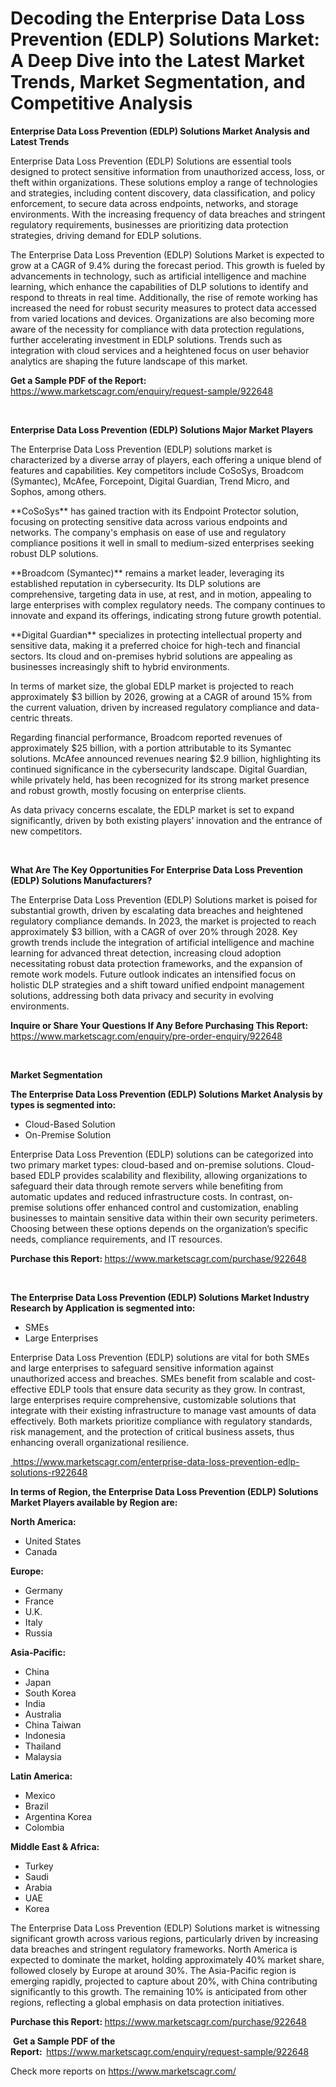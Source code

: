 <p><h1>Decoding the Enterprise Data Loss Prevention (EDLP) Solutions Market: A Deep Dive into the Latest Market Trends, Market Segmentation, and Competitive Analysis</h1></p><p><strong>Enterprise Data Loss Prevention (EDLP) Solutions Market Analysis and Latest Trends</strong></p>
<p><p>Enterprise Data Loss Prevention (EDLP) Solutions are essential tools designed to protect sensitive information from unauthorized access, loss, or theft within organizations. These solutions employ a range of technologies and strategies, including content discovery, data classification, and policy enforcement, to secure data across endpoints, networks, and storage environments. With the increasing frequency of data breaches and stringent regulatory requirements, businesses are prioritizing data protection strategies, driving demand for EDLP solutions.</p><p>The Enterprise Data Loss Prevention (EDLP) Solutions Market is expected to grow at a CAGR of 9.4% during the forecast period. This growth is fueled by advancements in technology, such as artificial intelligence and machine learning, which enhance the capabilities of DLP solutions to identify and respond to threats in real time. Additionally, the rise of remote working has increased the need for robust security measures to protect data accessed from varied locations and devices. Organizations are also becoming more aware of the necessity for compliance with data protection regulations, further accelerating investment in EDLP solutions. Trends such as integration with cloud services and a heightened focus on user behavior analytics are shaping the future landscape of this market.</p></p>
<p><strong>Get a Sample PDF of the Report:&nbsp;</strong> <a href="https://www.marketscagr.com/enquiry/request-sample/922648?utm_campaign=2635&utm_medium=2&utm_source=Github&utm_content=ia&utm_term=11032025&utm_id=enterprise-data-loss-prevention-edlp-solutions">https://www.marketscagr.com/enquiry/request-sample/922648</a></p>
<p>&nbsp;</p>
<p><strong>Enterprise Data Loss Prevention (EDLP) Solutions Major Market Players</strong></p>
<p><p>The Enterprise Data Loss Prevention (EDLP) solutions market is characterized by a diverse array of players, each offering a unique blend of features and capabilities. Key competitors include CoSoSys, Broadcom (Symantec), McAfee, Forcepoint, Digital Guardian, Trend Micro, and Sophos, among others.</p><p>**CoSoSys** has gained traction with its Endpoint Protector solution, focusing on protecting sensitive data across various endpoints and networks. The company's emphasis on ease of use and regulatory compliance positions it well in small to medium-sized enterprises seeking robust DLP solutions. </p><p>**Broadcom (Symantec)** remains a market leader, leveraging its established reputation in cybersecurity. Its DLP solutions are comprehensive, targeting data in use, at rest, and in motion, appealing to large enterprises with complex regulatory needs. The company continues to innovate and expand its offerings, indicating strong future growth potential.</p><p>**Digital Guardian** specializes in protecting intellectual property and sensitive data, making it a preferred choice for high-tech and financial sectors. Its cloud and on-premises hybrid solutions are appealing as businesses increasingly shift to hybrid environments.</p><p>In terms of market size, the global EDLP market is projected to reach approximately $3 billion by 2026, growing at a CAGR of around 15% from the current valuation, driven by increased regulatory compliance and data-centric threats.</p><p>Regarding financial performance, Broadcom reported revenues of approximately $25 billion, with a portion attributable to its Symantec solutions. McAfee announced revenues nearing $2.9 billion, highlighting its continued significance in the cybersecurity landscape. Digital Guardian, while privately held, has been recognized for its strong market presence and robust growth, mostly focusing on enterprise clients.</p><p>As data privacy concerns escalate, the EDLP market is set to expand significantly, driven by both existing players’ innovation and the entrance of new competitors.</p></p>
<p>&nbsp;</p>
<p><strong>What Are The Key Opportunities For Enterprise Data Loss Prevention (EDLP) Solutions Manufacturers?</strong></p>
<p><p>The Enterprise Data Loss Prevention (EDLP) Solutions market is poised for substantial growth, driven by escalating data breaches and heightened regulatory compliance demands. In 2023, the market is projected to reach approximately $3 billion, with a CAGR of over 20% through 2028. Key growth trends include the integration of artificial intelligence and machine learning for advanced threat detection, increasing cloud adoption necessitating robust data protection frameworks, and the expansion of remote work models. Future outlook indicates an intensified focus on holistic DLP strategies and a shift toward unified endpoint management solutions, addressing both data privacy and security in evolving environments.</p></p>
<p><strong>Inquire or Share Your Questions If Any Before Purchasing This Report:</strong> <a href="https://www.marketscagr.com/enquiry/pre-order-enquiry/922648?utm_campaign=2635&utm_medium=2&utm_source=Github&utm_content=ia&utm_term=11032025&utm_id=enterprise-data-loss-prevention-edlp-solutions">https://www.marketscagr.com/enquiry/pre-order-enquiry/922648</a></p>
<p>&nbsp;</p>
<p><strong>Market Segmentation</strong></p>
<p><strong>The Enterprise Data Loss Prevention (EDLP) Solutions Market Analysis by types is segmented into:</strong></p>
<p><ul><li>Cloud-Based Solution</li><li>On-Premise Solution</li></ul></p>
<p><p>Enterprise Data Loss Prevention (EDLP) solutions can be categorized into two primary market types: cloud-based and on-premise solutions. Cloud-based EDLP provides scalability and flexibility, allowing organizations to safeguard their data through remote servers while benefiting from automatic updates and reduced infrastructure costs. In contrast, on-premise solutions offer enhanced control and customization, enabling businesses to maintain sensitive data within their own security perimeters. Choosing between these options depends on the organization’s specific needs, compliance requirements, and IT resources.</p></p>
<p><strong>Purchase this Report:&nbsp;</strong><a href="https://www.marketscagr.com/purchase/922648?utm_campaign=2635&utm_medium=2&utm_source=Github&utm_content=ia&utm_term=11032025&utm_id=enterprise-data-loss-prevention-edlp-solutions">https://www.marketscagr.com/purchase/922648</a></p>
<p>&nbsp;</p>
<p><strong>The Enterprise Data Loss Prevention (EDLP) Solutions Market Industry Research by Application is segmented into:</strong></p>
<p><ul><li>SMEs</li><li>Large Enterprises</li></ul></p>
<p><p>Enterprise Data Loss Prevention (EDLP) solutions are vital for both SMEs and large enterprises to safeguard sensitive information against unauthorized access and breaches. SMEs benefit from scalable and cost-effective EDLP tools that ensure data security as they grow. In contrast, large enterprises require comprehensive, customizable solutions that integrate with their existing infrastructure to manage vast amounts of data effectively. Both markets prioritize compliance with regulatory standards, risk management, and the protection of critical business assets, thus enhancing overall organizational resilience.</p></p>
<p><a href="https://www.marketscagr.com/enterprise-data-loss-prevention-edlp-solutions-r922648?utm_campaign=2635&utm_medium=2&utm_source=Github&utm_content=ia&utm_term=11032025&utm_id=enterprise-data-loss-prevention-edlp-solutions">&nbsp;https://www.marketscagr.com/enterprise-data-loss-prevention-edlp-solutions-r922648</a></p>
<p><strong>In terms of Region, the Enterprise Data Loss Prevention (EDLP) Solutions Market Players available by Region are:</strong></p>
<p>
    <p> <strong> North America: </strong>
        <ul>
            <li>United States</li>
            <li>Canada</li>
        </ul>
        </p> 
    <p> <strong> Europe: </strong>
        <ul>
            <li>Germany</li>
            <li>France</li>
            <li>U.K.</li>
            <li>Italy</li>
            <li>Russia</li>
        </ul>
        </p> 
    <p> <strong> Asia-Pacific: </strong>
        <ul>
            <li>China</li>
            <li>Japan</li>
            <li>South Korea</li>
            <li>India</li>
            <li>Australia</li>
            <li>China Taiwan</li>
            <li>Indonesia</li>
            <li>Thailand</li>
            <li>Malaysia</li>
        </ul>
        </p> 
    <p> <strong> Latin America: </strong>
        <ul>
            <li>Mexico</li>
            <li>Brazil</li>
            <li>Argentina Korea</li>
            <li>Colombia</li>
        </ul>
        </p> 
    <p> <strong> Middle East & Africa: </strong>
        <ul>
            <li>Turkey</li>
            <li>Saudi</li>
            <li>Arabia</li>
            <li>UAE</li>
            <li>Korea</li>
        </ul>
    </p>
    </p>
<p><p>The Enterprise Data Loss Prevention (EDLP) Solutions market is witnessing significant growth across various regions, particularly driven by increasing data breaches and stringent regulatory frameworks. North America is expected to dominate the market, holding approximately 40% market share, followed closely by Europe at around 30%. The Asia-Pacific region is emerging rapidly, projected to capture about 20%, with China contributing significantly to this growth. The remaining 10% is anticipated from other regions, reflecting a global emphasis on data protection initiatives.</p></p>
<p><strong>Purchase this Report: </strong><a href="https://www.marketscagr.com/purchase/922648?utm_campaign=2635&utm_medium=2&utm_source=Github&utm_content=ia&utm_term=11032025&utm_id=enterprise-data-loss-prevention-edlp-solutions">https://www.marketscagr.com/purchase/922648</a></p>
<p>&nbsp;<strong>Get a Sample PDF of the Report:&nbsp;&nbsp;</strong><a href="https://www.marketscagr.com/enquiry/request-sample/922648?utm_campaign=2635&utm_medium=2&utm_source=Github&utm_content=ia&utm_term=11032025&utm_id=enterprise-data-loss-prevention-edlp-solutions">https://www.marketscagr.com/enquiry/request-sample/922648</a></p>
<p><strong></strong></p>
<p>Check more reports on <a href="https://www.marketscagr.com/?utm_campaign=2635&utm_medium=2&utm_source=Github&utm_content=ia&utm_term=11032025&utm_id=enterprise-data-loss-prevention-edlp-solutions">https://www.marketscagr.com/</a></p>